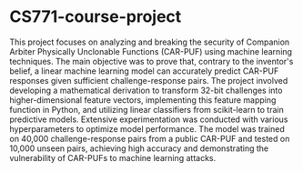 # CS771-course-project
This project focuses on analyzing and breaking the security of Companion Arbiter Physically Unclonable Functions (CAR-PUF) using machine learning techniques. The main objective was to prove that, contrary to the inventor's belief, a linear machine learning model can accurately predict CAR-PUF responses given sufficient challenge-response pairs. The project involved developing a mathematical derivation to transform 32-bit challenges into higher-dimensional feature vectors, implementing this feature mapping function in Python, and utilizing linear classifiers from scikit-learn to train predictive models. Extensive experimentation was conducted with various hyperparameters to optimize model performance. The model was trained on 40,000 challenge-response pairs from a public CAR-PUF and tested on 10,000 unseen pairs, achieving high accuracy and demonstrating the vulnerability of CAR-PUFs to machine learning attacks.
